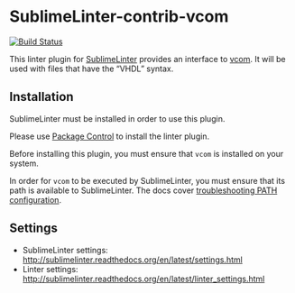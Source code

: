 SublimeLinter-contrib-vcom
================================

[![Build Status](https://travis-ci.org/SublimeLinter/SublimeLinter-contrib-vcom.svg?branch=master)](https://travis-ci.org/SublimeLinter/SublimeLinter-contrib-vcom)

This linter plugin for [SublimeLinter](https://github.com/SublimeLinter/SublimeLinter) provides an interface to [vcom](https://www.mentor.com/products/fv/modelsim/). It will be used with files that have the “VHDL” syntax.

## Installation
SublimeLinter must be installed in order to use this plugin. 

Please use [Package Control](https://packagecontrol.io) to install the linter plugin.

Before installing this plugin, you must ensure that `vcom` is installed on your system.

In order for `vcom` to be executed by SublimeLinter, you must ensure that its path is available to SublimeLinter. The docs cover [troubleshooting PATH configuration](http://sublimelinter.readthedocs.io/en/latest/troubleshooting.html#finding-a-linter-executable).

## Settings
- SublimeLinter settings: http://sublimelinter.readthedocs.org/en/latest/settings.html
- Linter settings: http://sublimelinter.readthedocs.org/en/latest/linter_settings.html
